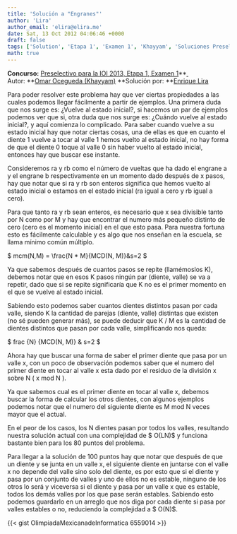 ```yaml
---
title: 'Solución a "Engranes"'
author: 'Lira'
author_email: 'elira@elira.me'
date: Sat, 13 Oct 2012 04:06:46 +0000
draft: false
tags: ['Solution', 'Etapa 1', 'Examen 1', 'Khayyam', 'Soluciones Preselectivo 2013']
math: true
---
```


**Concurso:** [Preselectivo para la IOI 2013, Etapa 1, Examen 1](https://omegaup.com/arena/IOI2013E1P1)**[ ](https://omegaup.com/arena/IOI2013E1P1) Autor: **[Omar Ocegueda (Khayyam)](http://www.linkedin.com/pub/jesus-omar-ocegueda-gonzalez/18/b45/5b9) **Solución por: **[Enrique Lira](http://elira.me/)

Para poder resolver este problema hay que ver ciertas propiedades a las cuales podemos llegar fácilmente a partir de ejemplos. Una primera duda que nos surge es: ¿Vuelve al estado inicial?, si hacemos un par de ejemplos podemos ver que si, otra duda que nos surge es: ¿Cuándo vuelve al estado inicial?, y aquí comienza lo complicado. Para saber cuando vuelve a su estado inicial hay que notar ciertas cosas, una de ellas es que en cuanto el diente 1 vuelve a tocar al valle 1 hemos vuelto al estado inicial, no hay forma de que el diente 0 toque al valle 0 sin haber vuelto al estado inicial, entonces hay que buscar ese instante.

Consideremos ra y rb como el número de vueltas que ha dado el engrane a y el engrane b respectivamente en un momento dado después de x pasos, hay que notar que si ra y rb son enteros significa que hemos vuelto al estado inicial o estamos en el estado inicial (ra igual a cero y rb igual a cero).

Para que tanto ra y rb sean enteros, es necesario que x sea divisible tanto por N como por M y hay que encontrar el numero más pequeño distinto de cero (cero es el momento inicial) en el que esto pasa. Para nuestra fortuna esto es fácilmente calculable y es algo que nos enseñan en la escuela, se llama mínimo común múltiplo.

$ mcm(N,M) = \\frac{N \* M}{MCD(N, M)}&s=2 $

Ya que sabemos después de cuantos pasos se repite (llamémoslos K), debemos notar que en esos K pasos ningún par (diente, valle) se va a repetir, dado que si se repite significaría que K no es el primer momento en el que se vuelve al estado inicial.

Sabiendo esto podemos saber cuantos dientes distintos pasan por cada valle, siendo K la cantidad de parejas (diente, valle) distintas que existen (no sé pueden generar más), se puede deducir que K / M es la cantidad de dientes distintos que pasan por cada valle, simplificando nos queda:

$ frac {N} {MCD(N, M)} & s=2 $

Ahora hay que buscar una forma de saber el primer diente que pasa por un valle x, con un poco de observación podemos saber que el numero del primer diente en tocar al valle x esta dado por el residuo de la división x sobre N ( x mod N ).

Ya que sabemos cual es el primer diente en tocar al valle x, debemos buscar la forma de calcular los otros dientes, con algunos ejemplos podemos notar que el numero del siguiente diente es M mod N veces mayor que el actual.

En el peor de los casos, los N dientes pasan por todos los valles, resultando nuestra solución actual con una complejidad de $ O(LN)$ y funciona bastante bien para los 80 puntos del problema.

Para llegar a la solución de 100 puntos hay que notar que después de que un diente y se junta en un valle x, el siguiente diente en juntarse con el valle x no depende del valle sino solo del diente, es por esto que si el diente y pasa por un conjunto de valles y uno de ellos no es estable, ninguno de los otros lo será y viceversa si el diente y pasa por un valle x que es estable, todos los demás valles por los que pase serán estables. Sabiendo esto podemos guardarlo en un arreglo que nos diga por cada diente si pasa por valles estables o no, reduciendo la complejidad a $ O(N)$.

{{< gist OlimpiadaMexicanadeInformatica 6559014 >}}